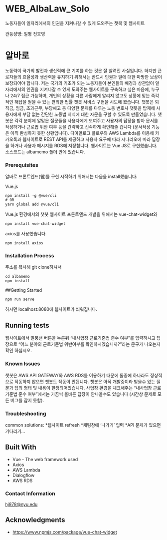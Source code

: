 # WEB_AlbaLaw_Solo
노동자들이 일자리에서의 인권을 지켜나갈 수 있게 도와주는 챗복 및 웹사이트

관등성명: 일병 전호영

# 알바로
노동력이 국가의 발전과 생산력에 큰 기여를 하는 것은 잘 알려진 사실입니다. 하지만 근로자들의 효율성과 생산력을 유지하기 위해서는 반드시 인권과 일에 대한 마땅한 보상이 보장되어야 합니다. 저는 국가의 기초가 되는 노동자들이 본인들의 배경과 상관없이 일자리에서의 인권을 지켜나갈 수 있게 도와주는 웹사이트를 구축하고 싶은 마음에, 누구나 24/7 접근 가능하며, 개인의 상황을 다른 사람에게 알리지 않고도 상황에 맞는 즉각적인 해답을 얻을 수 있는 편리한 법률 챗봇 서비스 구현을 시도해 봤습니다.
챗봇은 퇴직금, 임금, 초과근무, 부당해고 등 다양한 문제를 다루는 노동 변호사 챗봇을 탑재해 사용자에게 부담 없는 간단한 노동법 지식에 대한 자문을 구할 수 있도록 만들었습니다. 챗봇은 각각 분야에 알맞은 질문들을 사용자에게 보여주고 사용자의 답장을 받아 문서를 작성하거나 근로법 위반 여부 등을 간략하고 신속하게 확인해줄 겁니다 (문서작성 기능은 아직 완성하지 못한 상황입니다).
다이알로그 플로우와 AWS Lambda를 이용해 카카오톡과 웹사이트로 REST API를 제공하고 사용자 요구에 따라 시나리오에 따라 답장을 하거나 사용자 메시지를 RDS에 저장합니다. 웹사이트는 Vue JS로 구현했습니다.
소스코드는 albamemo 폴더 안에 있습니다.
### Prerequisites


알바로 프론트엔드(웹)를 구현 시작하기 위해서는 다음을 install했습니다:

Vue.js
```
npm install -g @vue/cli
# OR
yarn global add @vue/cli

```
Vue.js 환경에서의 챗봇 웹사이트 프론트엔드 개발을 위해서는 vue-chat-widget와
```
npm install vue-chat-widget
```

axios를 사용했습니다.

```
npm install axios
```
### Installation Process

주소를 복사해 git clone하셔서 

```
cd albamemo
npm install
```

##Getting Started

```
npm run serve
```
하시면 localhost:8080에 웹사이트가 띄워집니다.

## Running tests

웹사이트에서 말풍선 버튼을 누른뒤 “내사업장 근로기준법 준수 여부”를 입력하시고 답장으로 “어느 분야의 근로기준법 위반여부를 확인하시겠습니까?”라는 문구가 나오는지 확인 하십시오.



### Known Issues

챗봇은 AWS API GATEWAY와 AWS RDS를 이용하기 때문에 둘중에 하나라도 정상적으로 작동하지 않으면 챗봇도 작동이 안됩니다.
챗봇은 아직 개발중이라 받을수 있는 질문과 답의 형태 및 내용이 한정되어있습니다. 사업장 환경을 체크해주는 “내사업장 근로기준법 준수 여부”에서는 가끔씩 올바른 답장이 안나올수도 있습니다 (시간상 문제로 모든 버그를 잡지 못함). 
 
### Troubleshooting

common solutions:
*웹사이트 refresh
*채팅창에 ‘나가기’ 입력
*API 문제가 있으면 기다리기…

## Built With

* Vue - The web framework used
* Axios 
* AWS Lambda
* Dialogflow
* AWS RDS

### Contact Information

hj878@nyu.edu

## Acknowledgments

* https://www.npmjs.com/package/vue-chat-widget
